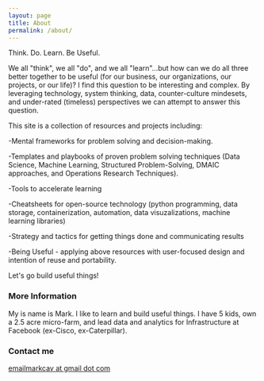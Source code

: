 ```yaml
---
layout: page
title: About
permalink: /about/
---
```


Think. Do. Learn. Be Useful. 

We all "think", we all "do", and we all "learn"...but how can we do all three better together to be useful (for our business, our organizations, our projects, or our life)? I find this question to be interesting and complex. By leveraging technology, system thinking, data, counter-culture mindesets, and under-rated (timeless) perspectives we can attempt to answer this question.  

This site is a collection of resources and projects including:

-Mental frameworks for problem solving and decision-making. 

-Templates and playbooks of proven problem solving techniques (Data Science, Machine Learning, Structured Problem-Solving, DMAIC approaches, and Operations Research Techniques).

-Tools to accelerate learning

-Cheatsheets for open-source technology (python programming, data storage, containerization, automation, data visuzalizations, machine learning libraries)

-Strategy and tactics for getting things done and communicating results

-Being Useful - applying above resources with user-focused design and intention of reuse and portability.

Let's go build useful things!


### More Information

My is name is Mark. I like to learn and build useful things. I have 5 kids, own a 2.5 acre micro-farm, and lead data and analytics for Infrastructure at Facebook (ex-Cisco, ex-Caterpillar).   

### Contact me

[emailmarkcav at gmail dot com](mailto:emailmarkcav@gmail.com)
